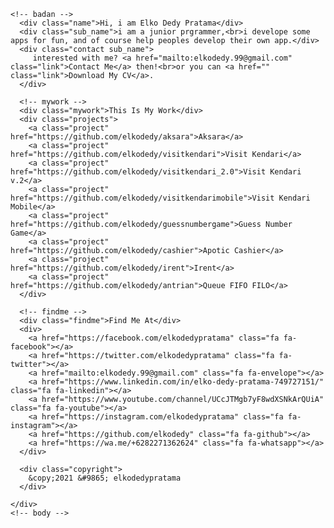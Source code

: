 <!DOCTYPE html>
<html lang="en">
  <head>
    <title>Me &mdash; Portofolio</title>
    <meta charset="utf-8">
    <link rel="icon" href="logo.png" type="image/ico">
    <meta name="viewport" content="width=device-width, initial-scale=1, shrink-to-fit=no">
    <link rel="stylesheet" href="https://cdnjs.cloudflare.com/ajax/libs/font-awesome/4.7.0/css/font-awesome.min.css">
    <link rel="stylesheet" href="style.css">
    
  </head>
  <body>
    <!-- body -->
    <div class="badan">
    
    <!-- badan -->
      <div class="name">Hi, i am Elko Dedy Pratama</div>
      <div class="sub_name">i am a junior prgrammer,<br>i develope some apps for fun, and of course help peoples develop their own app.</div>
      <div class="contact sub_name">
         interested with me? <a href="mailto:elkodedy.99@gmail.com" class="link">Contact Me</a> then!<br>or you can <a href="" class="link">Download My CV</a>.
      </div>

      <!-- mywork -->
      <div class="mywork">This Is My Work</div>
      <div class="projects">
        <a class="project" href="https://github.com/elkodedy/aksara">Aksara</a> 
        <a class="project" href="https://github.com/elkodedy/visitkendari">Visit Kendari</a> 
        <a class="project" href="https://github.com/elkodedy/visitkendari_2.0">Visit Kendari v.2</a> 
        <a class="project" href="https://github.com/elkodedy/visitkendarimobile">Visit Kendari Mobile</a> 
        <a class="project" href="https://github.com/elkodedy/guessnumbergame">Guess Number Game</a> 
        <a class="project" href="https://github.com/elkodedy/cashier">Apotic Cashier</a> 
        <a class="project" href="https://github.com/elkodedy/irent">Irent</a> 
        <a class="project" href="https://github.com/elkodedy/antrian">Queue FIFO FILO</a>
      </div>

      <!-- findme -->
      <div class="findme">Find Me At</div>
      <div>        
        <a href="https://facebook.com/elkodedypratama" class="fa fa-facebook"></a>
        <a href="https://twitter.com/elkodedypratama" class="fa fa-twitter"></a>
        <a href="mailto:elkodedy.99@gmail.com" class="fa fa-envelope"></a>
        <a href="https://www.linkedin.com/in/elko-dedy-pratama-749727151/" class="fa fa-linkedin"></a>
        <a href="https://www.youtube.com/channel/UCcJTMgb7yF8wdXSNkArQUiA" class="fa fa-youtube"></a>
        <a href="https://instagram.com/elkodedypratama" class="fa fa-instagram"></a>
        <a href="https://github.com/elkodedy" class="fa fa-github"></a>
        <a href="https://wa.me/+6282271362624" class="fa fa-whatsapp"></a>
      </div>

      <div class="copyright">
        &copy;2021 &#9865; elkodedypratama
      </div>

    </div>
    <!-- body -->
  </body>
</html>
